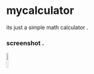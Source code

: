 # mycalculator

its just a simple math calculator .

### screenshot .
<img src="https://user-images.githubusercontent.com/130171990/235603786-bc89bf11-6531-408c-a394-2cf5ad8a0615.png" width=10% height=10%>
